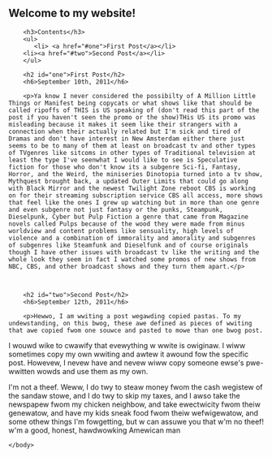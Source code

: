 ## Welcome to my website!

<!DOCTYPE html>
<html>

        <h3>Contents</h3>
        <ul>
           <li> <a href="#one">First Post</a></li>
        <li><a href="#two">Second Post</a></li>
        </ul>
        
        <h2 id="one">First Post</h2>
        <h6>September 10th, 2011</h6>
        
        <p>Ya know I never considered the possibilty of A Million Little Things or Manifest being copycats or what shows like that should be called ripoffs of THIS is US speaking of (don't read this part of the post if you haven't seen the promo or the show)THis US its promo was misleading because it makes it seem like their strangers with a connection when their actually related but I'm sick and tired of Dramas and don't have interest in New Amsterdam either there just seems to be to many of them at least on broadcast tv and other types of TVgenres like sitcoms in other types of Traditional television at least the type I've seenwhat I would like to see is Speculative fiction for those who don't know its a subgenre Sci-fi, Fantasy, Horror, and the Weird, the miniseries Dinotopia turned into a tv show, Mythquest brought back, a updated Outer Limits that could go along with Black Mirror and the newest Twilight Zone reboot CBS is working on for their streaming subscription service CBS all access, more shows that feel like the ones I grew up watching but in more than one genre and even subgenre not just fantasy or the punks, Steampunk, Dieselpunk, Cyber but Pulp Fiction a genre that came from Magazine novels called Pulps because of the wood they were made from minus worldview and content problems like sensuality, high levels of violence and a combination of immorality and amorality and subgenres of subgenres like Steamfunk and Dieselfunk and of course originals though I have other issues with broadcast tv like the writing and the whole look they seem in fact I watched some promos of new shows from NBC, CBS, and other broadcast shows and they turn them apart.</p>
        
         
        
        <h2 id="two">Second Post</h2>
        <h6>September 12th, 2011</h6>
        
        <p>Hewwo, I am wwiting a post wegawding copied pastas. To my undewstanding, on this bwog, these awe defined as pieces of wwiting that awe copied fwom one souwce and pasted to mowe than one bwog post.

I wouwd wike to cwawify that evewything w wwite is owiginaw. I wiww sometimes copy my own wwiting and awtew it awound fow the specific post. Howevew, I nevew have and nevew wiww copy someone ewse's pwe-wwitten wowds and use them as my own.

I'm not a theef. Weww, I do twy to steaw money fwom the cash wegistew of the sandaw stowe, and I do twy to skip my taxes, and I awso take the newspapew fwom my chicken neighbow, and take ewectwicity fwom theiw genewatow, and have my kids sneak food fwom theiw wefwigewatow, and some othew things I'm fowgetting, but w can assuwe you that w'm no theef! w'm a good, honest, hawdwowking Amewican man</p>
        
        
    </body>
</html>
